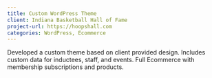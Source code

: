 ```yaml
---
title: Custom WordPress Theme
client: Indiana Basketball Hall of Fame
project-url: https://hoopshall.com
categories: WordPress, Ecommerce
---
```


Developed a custom theme based on client provided design. Includes custom data for inductees, staff, and events. Full Ecommerce with membership subscriptions and products.
